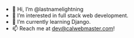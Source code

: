 - 👋 Hi, I’m @lastnamelightning
- 👀 I’m interested in full stack web development.
- 🌱 I’m currently learning Django.
- 📫 Reach me at dev@calwebmaster.com!

<!---
lastnamelightning/lastnamelightning is a ✨ special ✨ repository because its `README.md` (this file) appears on your GitHub profile.
You can click the Preview link to take a look at your changes.
--->
